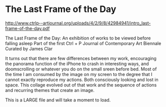 # The Last Frame of the Day

http://www.ctrlp--artjournal.org/uploads/4/2/9/8/42984941/intro_last-frame-of-the-day.pdf

The Last Frame of the Day: An exhibition of works to be viewed before falling asleep
Part of the first Ctrl + P Journal of Contemporary Art Biennale
Curated by James Clar

It turns out that there are few differences between my work, encouraging the panorama function of the iPhone to crash in interesting ways, and doomscrolling or whatever you do on the small sreen before bed. Most of the time I am consumed by the image on my screen to the degree that I cannot exactly reproduce my actions. Both consciously looking and lost in space. This collage evolved out of that work and the sequence of actions and recurring themes that create an image.

This is a LARGE file and will take a moment to load.